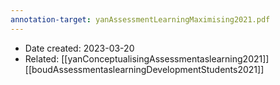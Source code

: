 ```yaml
---
annotation-target: yanAssessmentLearningMaximising2021.pdf
---
```


- Date created: 2023-03-20
- Related: [[yanConceptualisingAssessmentaslearning2021]] [[boudAssessmentaslearningDevelopmentStudents2021]] 